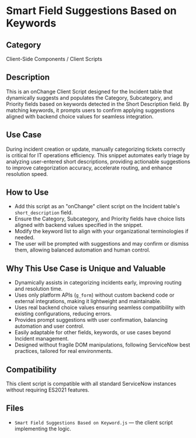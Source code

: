 # Smart Field Suggestions Based on Keywords

## Category
Client-Side Components / Client Scripts

## Description
This is an onChange Client Script designed for the Incident table that dynamically suggests and populates the Category, Subcategory, and Priority fields based on keywords detected in the Short Description field. By matching keywords, it prompts users to confirm applying suggestions aligned with backend choice values for seamless integration.

## Use Case
During incident creation or update, manually categorizing tickets correctly is critical for IT operations efficiency. This snippet automates early triage by analyzing user-entered short descriptions, providing actionable suggestions to improve categorization accuracy, accelerate routing, and enhance resolution speed.

## How to Use
- Add this script as an "onChange" client script on the Incident table's `short_description` field.
- Ensure the Category, Subcategory, and Priority fields have choice lists aligned with backend values specified in the snippet.
- Modify the keyword list to align with your organizational terminologies if needed.
- The user will be prompted with suggestions and may confirm or dismiss them, allowing balanced automation and human control.

## Why This Use Case is Unique and Valuable

- Dynamically assists in categorizing incidents early, improving routing and resolution time.
- Uses only platform APIs (`g_form`) without custom backend code or external integrations, making it lightweight and maintainable.
- Uses real backend choice values ensuring seamless compatibility with existing configurations, reducing errors.
- Provides prompt suggestions with user confirmation, balancing automation and user control.
- Easily adaptable for other fields, keywords, or use cases beyond Incident management.
- Designed without fragile DOM manipulations, following ServiceNow best practices, tailored for real environments.

## Compatibility
This client script is compatible with all standard ServiceNow instances without requiring ES2021 features.

## Files
- `Smart Field Suggestions Based on Keyword.js` — the client script implementing the logic.


